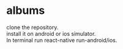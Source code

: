# albums
clone the repository.\
install it on android or ios simulator.\
In terminal run react-native run-android/ios.
